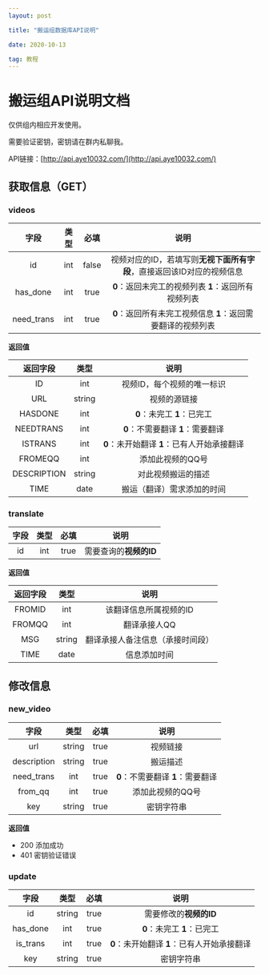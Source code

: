 ```yaml
---
layout: post

title: "搬运组数据库API说明"

date: 2020-10-13

tag: 教程
---
```



# 搬运组API说明文档

仅供组内相应开发使用。

需要验证密钥，密钥请在群内私聊我。

API链接：[http://api.aye10032.com/](http://api.aye10032.com/)

## 获取信息（GET）

### videos

|    字段    | 类型 | 必填  |                             说明                             |
| :--------: | :--: | :---: | :----------------------------------------------------------: |
|     id     | int  | false | 视频对应的ID，若填写则**无视下面所有字段**，直接返回该ID对应的视频信息 |
|  has_done  | int  | true  |     **0**：返回未完工的视频列表  **1**：返回所有视频列表     |
| need_trans | int  | true  | **0**：返回所有未完工视频信息 **1**：返回需要翻译的视频列表  |



**返回值**

|  返回字段   |  类型  |                    说明                     |
| :---------: | :----: | :-----------------------------------------: |
|     ID      |  int   |         视频ID，每个视频的唯一标识          |
|     URL     | string |                视频的源链接                 |
|   HASDONE   |  int   |         **0**：未完工 **1**：已完工         |
|  NEEDTRANS  |  int   |      **0**：不需要翻译 **1**：需要翻译      |
|   ISTRANS   |  int   | **0**：未开始翻译 **1**：已有人开始承接翻译 |
|   FROMEQQ   |  int   |              添加此视频的QQ号               |
| DESCRIPTION | string |             对此视频搬运的描述              |
|    TIME     |  date  |         搬运（翻译）需求添加的时间          |



### translate

| 字段 | 类型 | 必填 |          说明          |
| :--: | :--: | :--: | :--------------------: |
|  id  | int  | true | 需要查询的**视频的ID** |

**返回值**

| 返回字段 |  类型  |               说明               |
| :------: | :----: | :------------------------------: |
|  FROMID  |  int   |      该翻译信息所属视频的ID      |
|  FROMQQ  |  int   |           翻译承接人QQ           |
|   MSG    | string | 翻译承接人备注信息（承接时间段） |
|   TIME   |  date  |           信息添加时间           |





## 修改信息



### new_video

|    字段     |  类型  | 必填 |               说明                |
| :---------: | :----: | :--: | :-------------------------------: |
|     url     | string | true |             视频链接              |
| description | string | true |             搬运描述              |
| need_trans  |  int   | true | **0**：不需要翻译 **1**：需要翻译 |
|   from_qq   |  int   | true |         添加此视频的QQ号          |
|     key     | string | true |            密钥字符串             |



**返回值**

- 200 添加成功
- 401 密钥验证错误



### update

|   字段   |  类型  | 必填 |                    说明                     |
| :------: | :----: | :--: | :-----------------------------------------: |
|    id    | string | true |           需要修改的**视频的ID**            |
| has_done |  int   | true |         **0**：未完工 **1**：已完工         |
| is_trans |  int   | true | **0**：未开始翻译 **1**：已有人开始承接翻译 |
|   key    | string | true |                 密钥字符串                  |

